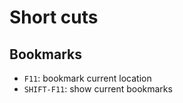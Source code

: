 

Short cuts
==========

Bookmarks
---------

* `F11`: bookmark current location
* `SHIFT-F11`: show current bookmarks

